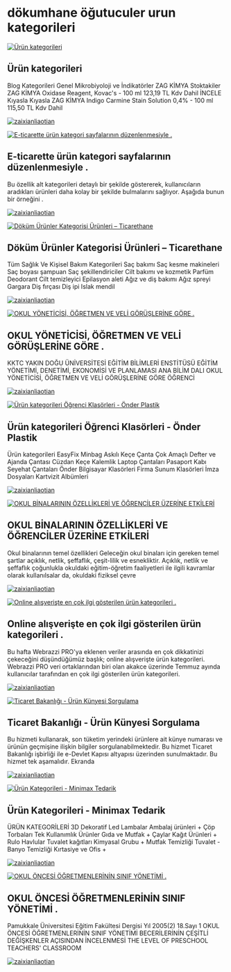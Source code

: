 # dökumhane öğutuculer urun kategorileri
<a href="https://mnn.zoosnet.net/LR/Chatpre.aspx?id=MNN94995150&p=https://topgrinding.com/" target="_blank">![Ürün kategorileri](https://github.com/technlg/images/blob/main/16.jpg)</a>
## Ürün kategorileri
Blog Kategorileri Genel Mikrobiyoloji ve İndikatörler ZAG KİMYA Stoktakiler ZAG KİMYA Oxidase Reagent, Kovac's - 100 ml 123,19 TL Kdv Dahil İNCELE Kıyasla Kıyasla ZAG KİMYA Indigo Carmine Stain Solution 0,4% - 100 ml 115,50 TL Kdv Dahil 
<a href="https://mnn.zoosnet.net/LR/Chatpre.aspx?id=MNN94995150&p=https://topgrinding.com/" target="_blank"><img src="https://github.com/technlg/images/raw/main/chat11.jpg" alt="zaixianliaotian"/></a><a href="//whatsapp.shibangsoft.com/WhatsApp.php" ><img src="https://github.com/technlg/images/raw/main/chat11.png" alt=""></a>
<a href="https://mnn.zoosnet.net/LR/Chatpre.aspx?id=MNN94995150&p=https://topgrinding.com/" target="_blank">![E-ticarette ürün kategori sayfalarının düzenlenmesiyle .](https://github.com/technlg/images/blob/main/51.jpg)</a>
## E-ticarette ürün kategori sayfalarının düzenlenmesiyle .
Bu özellik alt kategorileri detaylı bir şekilde göstererek, kullanıcıların aradıkları ürünleri daha kolay bir şekilde bulmalarını sağlıyor. Aşağıda bunun bir örneğini .
<a href="https://mnn.zoosnet.net/LR/Chatpre.aspx?id=MNN94995150&p=https://topgrinding.com/" target="_blank"><img src="https://github.com/technlg/images/raw/main/chat11.jpg" alt="zaixianliaotian"/></a><a href="//whatsapp.shibangsoft.com/WhatsApp.php" ><img src="https://github.com/technlg/images/raw/main/chat11.png" alt=""></a>
<a href="https://mnn.zoosnet.net/LR/Chatpre.aspx?id=MNN94995150&p=https://topgrinding.com/" target="_blank">![Döküm Ürünler Kategorisi Ürünleri – Ticarethane](https://github.com/technlg/images/blob/main/57.jpg)</a>
## Döküm Ürünler Kategorisi Ürünleri – Ticarethane
Tüm Sağlık Ve Kişisel Bakım Kategorileri Saç bakımı Saç kesme makineleri Saç boyası şampuan Saç şekillendiriciler Cilt bakımı ve kozmetik Parfüm Deodorant Cilt temizleyici Epilasyon aleti Ağız ve diş bakımı Ağız spreyi Gargara Diş fırçası Diş ipi Islak mendil
<a href="https://mnn.zoosnet.net/LR/Chatpre.aspx?id=MNN94995150&p=https://topgrinding.com/" target="_blank"><img src="https://github.com/technlg/images/raw/main/chat11.jpg" alt="zaixianliaotian"/></a><a href="//whatsapp.shibangsoft.com/WhatsApp.php" ><img src="https://github.com/technlg/images/raw/main/chat11.png" alt=""></a>
<a href="https://mnn.zoosnet.net/LR/Chatpre.aspx?id=MNN94995150&p=https://topgrinding.com/" target="_blank">![OKUL YÖNETİCİSİ, ÖĞRETMEN VE VELİ GÖRÜŞLERİNE GÖRE .](https://github.com/technlg/images/blob/main/13.jpg)</a>
## OKUL YÖNETİCİSİ, ÖĞRETMEN VE VELİ GÖRÜŞLERİNE GÖRE .
KKTC YAKIN DOĞU ÜNİVERSİTESİ EĞİTİM BİLİMLERİ ENSTİTÜSÜ EĞİTİM YÖNETİMİ, DENETİMİ, EKONOMİSİ VE PLANLAMASI ANA BİLİM DALI OKUL YÖNETİCİSİ, ÖĞRETMEN VE VELİ GÖRÜŞLERİNE GÖRE ÖĞRENCİ
<a href="https://mnn.zoosnet.net/LR/Chatpre.aspx?id=MNN94995150&p=https://topgrinding.com/" target="_blank"><img src="https://github.com/technlg/images/raw/main/chat11.jpg" alt="zaixianliaotian"/></a><a href="//whatsapp.shibangsoft.com/WhatsApp.php" ><img src="https://github.com/technlg/images/raw/main/chat11.png" alt=""></a>
<a href="https://mnn.zoosnet.net/LR/Chatpre.aspx?id=MNN94995150&p=https://topgrinding.com/" target="_blank">![Ürün kategorileri Öğrenci Klasörleri - Önder Plastik](https://github.com/technlg/images/blob/main/15.jpg)</a>
## Ürün kategorileri Öğrenci Klasörleri - Önder Plastik
Ürün kategorileri EasyFix Minbag Askılı Keçe Çanta Çok Amaçlı Defter ve Ajanda Çantası Cüzdan Keçe Kalemlik Laptop Çantaları Pasaport Kabı Seyehat Çantaları Önder Bilgisayar Klasörleri Firma Sunum Klasörleri İmza Dosyaları Kartvizit Albümleri
<a href="https://mnn.zoosnet.net/LR/Chatpre.aspx?id=MNN94995150&p=https://topgrinding.com/" target="_blank"><img src="https://github.com/technlg/images/raw/main/chat11.jpg" alt="zaixianliaotian"/></a><a href="//whatsapp.shibangsoft.com/WhatsApp.php" ><img src="https://github.com/technlg/images/raw/main/chat11.png" alt=""></a>
<a href="https://mnn.zoosnet.net/LR/Chatpre.aspx?id=MNN94995150&p=https://topgrinding.com/" target="_blank">![OKUL BİNALARININ ÖZELLİKLERİ VE ÖĞRENCİLER ÜZERİNE ETKİLERİ](https://github.com/technlg/images/blob/main/17.jpg)</a>
## OKUL BİNALARININ ÖZELLİKLERİ VE ÖĞRENCİLER ÜZERİNE ETKİLERİ
Okul binalarının temel özellikleri Geleceğin okul binaları için gereken temel şartlar açıklık, netlik, şeffaflık, çeşit-lilik ve esnekliktir. Açıklık, netlik ve şeffaflık çoğunlukla okuldaki eğitim-öğretim faaliyetleri ile ilgili kavramlar olarak kullanılsalar da, okuldaki fiziksel çevre
<a href="https://mnn.zoosnet.net/LR/Chatpre.aspx?id=MNN94995150&p=https://topgrinding.com/" target="_blank"><img src="https://github.com/technlg/images/raw/main/chat11.jpg" alt="zaixianliaotian"/></a><a href="//whatsapp.shibangsoft.com/WhatsApp.php" ><img src="https://github.com/technlg/images/raw/main/chat11.png" alt=""></a>
<a href="https://mnn.zoosnet.net/LR/Chatpre.aspx?id=MNN94995150&p=https://topgrinding.com/" target="_blank">![Online alışverişte en çok ilgi gösterilen ürün kategorileri .](https://github.com/technlg/images/blob/main/15.jpg)</a>
## Online alışverişte en çok ilgi gösterilen ürün kategorileri .
Bu hafta Webrazzi PRO'ya eklenen veriler arasında en çok dikkatinizi çekeceğini düşündüğümüz başlık; online alışverişte ürün kategorileri. Webrazzi PRO veri ortaklarından biri olan akakce üzerinde Temmuz ayında kullanıcılar tarafından en çok ilgi gösterilen ürün kategorileri.
<a href="https://mnn.zoosnet.net/LR/Chatpre.aspx?id=MNN94995150&p=https://topgrinding.com/" target="_blank"><img src="https://github.com/technlg/images/raw/main/chat11.jpg" alt="zaixianliaotian"/></a><a href="//whatsapp.shibangsoft.com/WhatsApp.php" ><img src="https://github.com/technlg/images/raw/main/chat11.png" alt=""></a>
<a href="https://mnn.zoosnet.net/LR/Chatpre.aspx?id=MNN94995150&p=https://topgrinding.com/" target="_blank">![Ticaret Bakanlığı - Ürün Künyesi Sorgulama](https://github.com/technlg/images/blob/main/41.jpg)</a>
## Ticaret Bakanlığı - Ürün Künyesi Sorgulama
Bu hizmeti kullanarak, son tüketim yerindeki ürünlere ait künye numarası ve ürünün geçmişine ilişkin bilgiler sorgulanabilmektedir. Bu hizmet Ticaret Bakanlığı işbirliği ile e-Devlet Kapısı altyapısı üzerinden sunulmaktadır. Bu hizmet tek aşamalıdır. Ekranda 
<a href="https://mnn.zoosnet.net/LR/Chatpre.aspx?id=MNN94995150&p=https://topgrinding.com/" target="_blank"><img src="https://github.com/technlg/images/raw/main/chat11.jpg" alt="zaixianliaotian"/></a><a href="//whatsapp.shibangsoft.com/WhatsApp.php" ><img src="https://github.com/technlg/images/raw/main/chat11.png" alt=""></a>
<a href="https://mnn.zoosnet.net/LR/Chatpre.aspx?id=MNN94995150&p=https://topgrinding.com/" target="_blank">![Ürün Kategorileri - Minimax Tedarik](https://github.com/technlg/images/blob/main/45.jpg)</a>
## Ürün Kategorileri - Minimax Tedarik
ÜRÜN KATEGORİLERİ 3D Dekoratif Led Lambalar Ambalaj ürünleri + Çöp Torbaları Tek Kullanımlık Ürünler Gıda ve Mutfak + Çaylar Kağıt Ürünleri + Rulo Havlular Tuvalet kağıtları Kimyasal Grubu + Mutfak Temizliği Tuvalet - Banyo Temizliği Kırtasiye ve Ofis +
<a href="https://mnn.zoosnet.net/LR/Chatpre.aspx?id=MNN94995150&p=https://topgrinding.com/" target="_blank"><img src="https://github.com/technlg/images/raw/main/chat11.jpg" alt="zaixianliaotian"/></a><a href="//whatsapp.shibangsoft.com/WhatsApp.php" ><img src="https://github.com/technlg/images/raw/main/chat11.png" alt=""></a>
<a href="https://mnn.zoosnet.net/LR/Chatpre.aspx?id=MNN94995150&p=https://topgrinding.com/" target="_blank">![OKUL ÖNCESİ ÖĞRETMENLERİNİN SINIF YÖNETİMİ .](https://github.com/technlg/images/blob/main/61.jpg)</a>
## OKUL ÖNCESİ ÖĞRETMENLERİNİN SINIF YÖNETİMİ .
Pamukkale Üniversitesi Eğitim Fakültesi Dergisi Yıl 2005(2) 18.Sayı 1 OKUL ÖNCESİ ÖĞRETMENLERİNİN SINIF YÖNETİMİ BECERİLERİNİN ÇEŞİTLİ DEĞİŞKENLER AÇISINDAN İNCELENMESİ THE LEVEL OF PRESCHOOL TEACHERS' CLASSROOM
<a href="https://mnn.zoosnet.net/LR/Chatpre.aspx?id=MNN94995150&p=https://topgrinding.com/" target="_blank"><img src="https://github.com/technlg/images/raw/main/chat11.jpg" alt="zaixianliaotian"/></a><a href="//whatsapp.shibangsoft.com/WhatsApp.php" ><img src="https://github.com/technlg/images/raw/main/chat11.png" alt=""></a>

